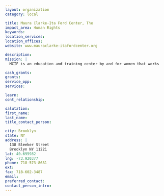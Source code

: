 ```yaml
---
layout: organization
category: local

title: Maura Clarke-Ita Ford Center, The
impact_area: Human Rights
keywords: 
location_services: 
location_offices: 
website: www.mauraclarke-itafordcenter.org

description: 
mission: |
  MCIF is an education and training center by and for women that works on three levels -personal development and education, economic self-sufficiency and community change- to empower women toward economic independence. MCIF provides opportunities for individual growth, for developing self-esteem and for acquiring education and life skills that enable women to realize their potential and contribute to the community. 

cash_grants: 
grants: 
service_opp: 
services: 

learn: 
cont_relationship: 

salutation: 
first_name: 
last_name: 
title_contact_person: 

city: Brooklyn
state: NY
address: |
  138 Bleeker Street    
  Brooklyn NY 11221
lat: 40.695982
lng: -73.920377
phone: 718-573-8631
ext: 
fax: 718-602-3487
email: 
preferred_contact: 
contact_person_intro: 
---
```

